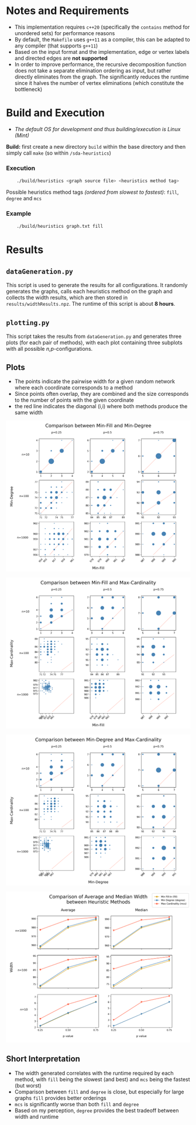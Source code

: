 # Notes and Requirements
- This implementation requires `c++20` (specifically the `contains` method for unordered sets) for performance reasons
- By default, the `Makefile` uses `g++11` as a compiler, this can be adapted to any compiler (that supports `g++11`)
- Based on the input format and the implementation, edge or vertex labels and directed edges are **not supported**
- In order to improve performance, the recursive decomposition function does not take a separate elimination ordering as input, but rather directly eliminates from the graph. The significantly reduces the runtime since it halves the number of vertex eliminations (which constitute the bottleneck)


# Build and Execution
- *The default OS for development and thus building/execution is Linux (Mint)*

**Build:** first create a new directory `build` within the base directory and then simply call `make` (so within `/sda-heuristics`)

### Execution
```bash
    ./build/heuristics <graph source file> <heuristics method tag>
```
Possible heuristics method tags *(ordered from slowest to fastest)*: `fill`, `degree` and `mcs`

### Example
```shell
    ./build/heuristics graph.txt fill
```


# Results
## `dataGeneration.py` 
This script is used to generate the results for all configurations. It randomly generates the graphs, calls each heuristics method on the graph and collects the width results, which are then stored in `results/widthResults.npz`. The runtime of this script is about **8 hours**.

## `plotting.py`
This script takes the results from `dataGeneration.py` and generates three plots (for each pair of methods), with each plot containing three subplots with all possible *n,p*-configurations.

## Plots
- The points indicate the pairwise width for a given random network where each coordinate corresponds to a method
- Since points often overlap, they are combined and the size corresponds to the number of points with the given coordinate
- the red line indicates the diagonal (i,i) where both methods produce the same width

![](plots/comparison_fill-degree.png)

![](plots/comparison_fill-mcs.png)

![](plots/comparison_degree-mcs.png)

![](plots/avg_median.png)

## Short Interpretation
- The width generated correlates with the runtime required by each method, with `fill` being the slowest (and best) and `mcs` being the fastest (but worst)
- Comparison between `fill` and `degree` is close, but especially for large graphs `fill` provides better orderings
- `mcs` is significantly worse than both `fill` and `degree` 
- Based on my perception, `degree` provides the best tradeoff between width and runtime
